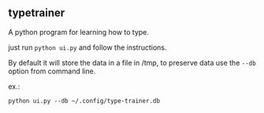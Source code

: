 typetrainer
-----------

A python program for learning how to type.

just run `python ui.py` and follow the instructions.

By default it will store the data in a file in /tmp,
to preserve data use the `--db` option from command line.

ex.:
```
python ui.py --db ~/.config/type-trainer.db
```
